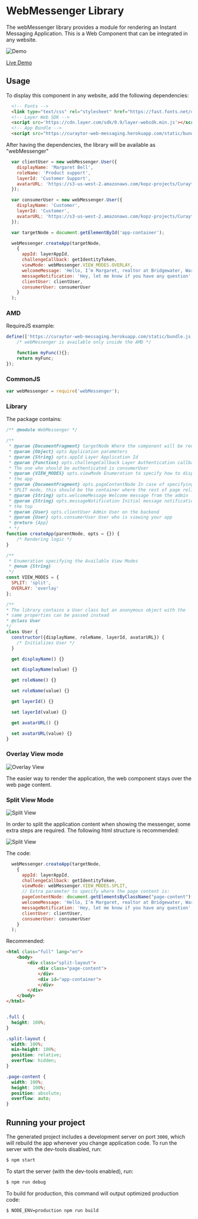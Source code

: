 
# WebMessenger Library

The webMessenger library provides a module for rendering an Instant Messaging
Application. This is a Web Component that can be integrated in any website.

![Demo](https://s3-us-west-2.amazonaws.com/kopz-projects/Curaytor/Messenger/Demo.gif)

[Live Demo](https://curaytor-web-messaging.herokuapp.com)

## Usage

To display this component in any website, add the following dependencies:

```html
  <!-- Fonts -->
  <link type="text/css" rel="stylesheet" href="https://fast.fonts.net/cssapi/62e9cdee-1429-474a-8e7d-1929c597add2.css"/>
  <!-- Layer Web SDK -->
  <script src='https://cdn.layer.com/sdk/0.9/layer-websdk.min.js'></script>
  <!-- App Bundle -->
  <script src="https://curaytor-web-messaging.herokuapp.com/static/bundle.js"></script>
```

After having the dependencies, the library will be available as "webMessenger"

```js
  var clientUser = new webMessenger.User({
    displayName: 'Margaret Bell',
    roleName: 'Product support',
    layerId: 'Customer Support',
    avatarURL: 'https://s3-us-west-2.amazonaws.com/kopz-projects/Curaytor/Messenger/admin-avatar.png'
  });

  var consumerUser = new webMessenger.User({
    displayName: 'Customer',
    layerId: 'Customer',
    avatarURL: 'https://s3-us-west-2.amazonaws.com/kopz-projects/Curaytor/Messenger/user-avatar-small.png'
  });

  var targetNode = document.getElementById('app-container');

  webMessenger.createApp(targetNode,
    {
      appId: layerAppId,
      challengeCallback: getIdentityToken,
      viewMode: webMessenger.VIEW_MODES.OVERLAY,
      welcomeMessage: 'Hello, I’m Margaret, realtor at Bridgewater, Warren, if you have any questions please feel free to write anytime.',
      messageNotification: 'Hey, let me know if you have any question',
      clientUser: clientUser,
      consumerUser: consumerUser
    }
  );
```

### AMD

RequireJS example:
```js
define(['https://curaytor-web-messaging.herokuapp.com/static/bundle.js'], function (webMessenger) {
    /* webMessenger is available only inside the AMD */

    function myFunc(){};
    return myFunc;
});
```

### CommonJS

```js
var webMessenger = require('webMessenger');
```

### Library

The package contains:

```js
/** @module WebMessenger */

/**
 * @param {DocumentFragment} targetNode Where the component will be rendered
 * @param {Object} opts Application parameters
 * @param {String} opts.appId Layer Application Id
 * @param {Function} opts.challengeCallback Layer Authentication callback
 * The one who should be authenticated is consumerUser
 * @param {VIEW_MODES} opts.viewMode Enumeration to specify how to display
 * the app
 * @param {DocumentFragment} opts.pageContentNode In case of specifying
 * SPLIT mode, this should be the container where the rest of page relies
 * @param {String} opts.welcomeMessage Welcome message from the admin
 * @param {String} opts.messageNotification Initial message notification from
 * the top
 * @param {User} opts.clientUser Admin User on the backend
 * @param {User} opts.consumerUser User who is viewing your app
 * @return {App}
 * */
function createApp(parentNode, opts = {}) {
    /* Rendering logic */
}

/**
 * Enumeration specifying the Available View Modes
 * @enum {String}
 */
const VIEW_MODES = {
  SPLIT: 'split',
  OVERLAY: 'overlay'
};

/**
* The library contains a User class but an anonymous object with the
* same properties can be passed instead
* @class User
*/
class User {
  constructor({displayName, roleName, layerId, avatarURL}) {
    /* Initializes User */
  }

  get displayName() {}

  set displayName(value) {}

  get roleName() {}

  set roleName(value) {}

  get layerId() {}

  set layerId(value) {}

  get avatarURL() {}

  set avatarURL(value) {}
}

```

### Overlay View mode

![Overlay View](https://s3-us-west-2.amazonaws.com/kopz-projects/Curaytor/Messenger/Overlay.gif)

The easier way to render the application, the web component stays over the
web page content.

### Split View Mode

![Split View](https://s3-us-west-2.amazonaws.com/kopz-projects/Curaytor/Messenger/Split.gif)

In order to split the application content when showing the messenger, some
extra steps are required. The following html structure is recommended:

![Split View](https://s3-us-west-2.amazonaws.com/kopz-projects/Curaytor/Messenger/Split-Explanation.gif)

The code:

```js
  webMessenger.createApp(targetNode,
    {
      appId: layerAppId,
      challengeCallback: getIdentityToken,
      viewMode: webMessenger.VIEW_MODES.SPLIT,
      // Extra parameter to specify where the page content is:
      pageContentNode: document.getElementsByClassName("page-content")[0],
      welcomeMessage: 'Hello, I’m Margaret, realtor at Bridgewater, Warren, if you have any questions please feel free to write anytime.',
      messageNotification: 'Hey, let me know if you have any question',
      clientUser: clientUser,
      consumerUser: consumerUser
    }
  );
```

Recommended:

```html
<html class="full" lang="en">
    <body>
        <div class="split-layout">
            <div class="page-content">
            </div>
            <div id="app-container">
            </div>
        </div>
    </body>
</html>
```

```css

.full {
  height: 100%;
}

.split-layout {
  width: 100%;
  min-height: 100%;
  position: relative;
  overflow: hidden;
}

.page-content {
  width: 100%;
  height: 100%;
  position: absolute;
  overflow: auto;
}

```

## Running your project

The generated project includes a development server on port `3000`, which will rebuild the app whenever you change application code.
To run the server with the dev-tools disabled, run:

```bash
$ npm start
```

To start the server (with the dev-tools enabled), run:
```bash
$ npm run debug
```

To build for production, this command will output optimized production code:

```bash
$ NODE_ENV=production npm run build
```
